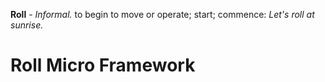 __Roll__ - _Informal._ to begin to move or operate; start; commence:
           _Let's roll at sunrise._


# Roll Micro Framework
